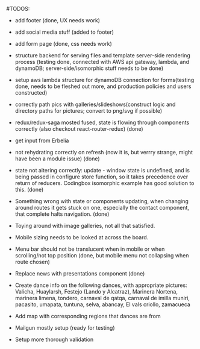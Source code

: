 #TODOS:

* add footer (done, UX needs work)

* add social media stuff (added to footer)

* add form page (done, css needs work)

* structure backend for serving files and template server-side rendering process (testing done, connected with AWS api gateway, lambda, and dynamoDB; server-side/isomorphic stuff needs to be done)

* setup aws lambda structure for dynamoDB connection for forms(testing done, needs to be fleshed out more, and production policies and users constructed)

* correctly path pics with galleries/slideshows(construct logic and directory paths for pictures; convert to png/svg if possible)

* redux/redux-saga mosted fused, state is flowing through components correctly (also checkout react-router-redux) (done)

* get input from Erbelia

* not rehydrating correctly on refresh (now it is, but verrry strange, might have been a module issue) (done)

* state not altering correctly: update - window state is undefined, and is being passed in configure store function, so it takes precedence over return of reducers. Codingbox isomorphic example has good solution to this. (done)

* Something wrong with state or components updating, when changing around routes it gets stuck on one, especially the contact component, that complete halts navigation. (done)

* Toying around with image galleries, not all that satisfied. 

* Mobile sizing needs to be looked at across the board.

* Menu bar should not be translucent when in mobile or when scrolling/not top position (done, but mobile menu not collapsing when route chosen)

* Replace news with presentations component (done)

* Create dance info on the following dances, with appropriate pictures:
Valicha, Huaylarsh, Festejo (Lando y Alcatraz), Marinera Nortena, marinera limena, tondero, carnaval de qatqa, carnaval de imilla muniri, pacasito, umapata, tuntuna, selva, abancay, El vals criollo, zamacueca

* Add map with corresponding regions that dances are from

* Mailgun mostly setup (ready for testing)

* Setup more thorough validation
